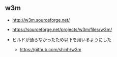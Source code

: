 ## w3m

* http://w3m.sourceforge.net/
* https://sourceforge.net/projects/w3m/files/w3m/

* ビルドが通らなかったため以下を用いるようにした
    * https://github.com/shinh/w3m
